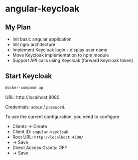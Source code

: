 # angular-keycloak

## My Plan

- Init basic angular application
- Init ngrx architecture
- Implement Keycloak login - display user name
- Move Keycloak implementation to npm module
- Support API calls using Keycloak (forward Keycloak token)

## Start Keycloak

```bash
docker-compose up
```

URL: http://localhost:8080

Credentials: `admin` / `password`.

To use the current configuration, you need to configure:

- Clients -> Create
- Client ID: `angular-keycloak`
- Root URL: `http://localhost:4200/`
- -> Save
- Direct Access Grants: OFF
- -> Save
